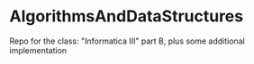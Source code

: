 AlgorithmsAndDataStructures
=====

Repo for the class: "Informatica III" part B, plus some additional implementation